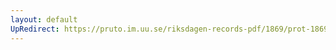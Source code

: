 ```yaml
---
layout: default
UpRedirect: https://pruto.im.uu.se/riksdagen-records-pdf/1869/prot-1869--ak--203/prot-1869--ak--203_002.pdf
---
```

